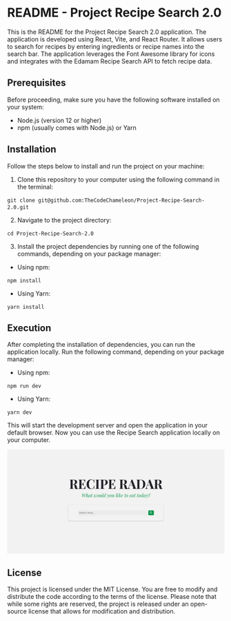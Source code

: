 # README - Project Recipe Search 2.0

This is the README for the Project Recipe Search 2.0 application. The application is developed using React, Vite, and React Router. It allows users to search for recipes by entering ingredients or recipe names into the search bar. The application leverages the Font Awesome library for icons and integrates with the Edamam Recipe Search API to fetch recipe data.

## Prerequisites

Before proceeding, make sure you have the following software installed on your system:

- Node.js (version 12 or higher)
- npm (usually comes with Node.js) or Yarn

## Installation

Follow the steps below to install and run the project on your machine:

1. Clone this repository to your computer using the following command in the terminal:

```
git clone git@github.com:TheCodeChameleon/Project-Recipe-Search-2.0.git
```

2. Navigate to the project directory:

```
cd Project-Recipe-Search-2.0
```

3. Install the project dependencies by running one of the following commands, depending on your package manager:

- Using npm:

```
npm install
```

- Using Yarn:

```
yarn install
```

## Execution

After completing the installation of dependencies, you can run the application locally. Run the following command, depending on your package manager:

- Using npm:

```
npm run dev
```

- Using Yarn:

```
yarn dev
```

This will start the development server and open the application in your default browser. Now you can use the Recipe Search application locally on your computer.

![WebSite Print](./public/img/reciperadar.webp)

## License

This project is licensed under the MIT License. You are free to modify and distribute the code according to the terms of the license. Please note that while some rights are reserved, the project is released under an open-source license that allows for modification and distribution.
